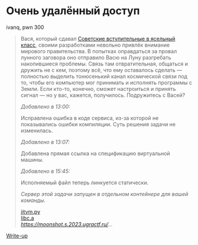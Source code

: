 # Очень удалённый доступ

ivanq, pwn 300

> Вася, который сдавал [Советские вступительные в ясельный класс](https://github.com/teamteamdev/ugractf-2023-quals/tree/master/tasks/qrec), своими разработками невольно привлёк внимание мирового правительства. В попытках оправдаться за провал лунного заговора оно отправило Васю на Луну разгребать накопившиеся проблемы. Связь там отвратительная, общаться и дружить не с кем, поэтому всё, что ему оставалось сделать — полностью выделить тонюсенький канал космической связи под то, чтобы его компьютер мог принимать и исполнять программы с Земли. Если кто-то, конечно, сможет настроиться и принять сигнал — но у вас, кажется, получилось. Подружитесь с Васей? 
>
> *Добавлено в 13:00:*
>
> Исправлена ошибка в коде сервиса, из-за которой не показывались ошибки компиляции. Суть решения задачи не изменилась. 
>
> *Добавлено в 13:07:*
>
> Добавлена прямая ссылка на спецификацию виртуальной машины. 
>
> *Добавлено в 15:45:*
>
> Исполняемый файл теперь линкуется статически. 
>
> *Сервер этой задачи запущен в отдельном контейнере для вашей команды.*
>
> [jitvm.py](attachments/jitvm.py)  
> [libc.a](attachments/libc.a)  
> *https://moonshot.s.2023.ugractf.ru/...*

[Write-up](WRITEUP.md)
